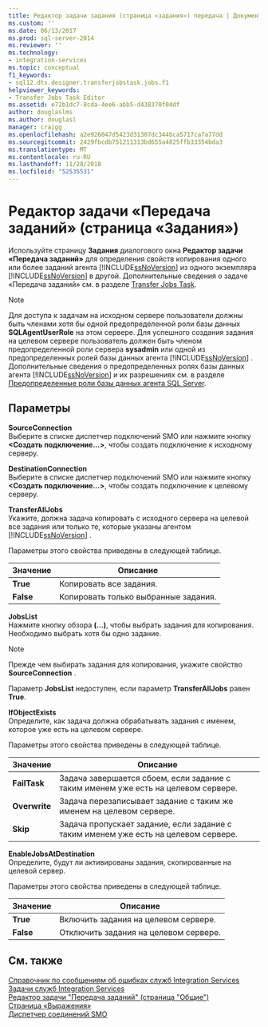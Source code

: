 ```yaml
---
title: Редактор задачи задания (страница «задания») передача | Документация Майкрософт
ms.custom: ''
ms.date: 06/13/2017
ms.prod: sql-server-2014
ms.reviewer: ''
ms.technology:
- integration-services
ms.topic: conceptual
f1_keywords:
- sql12.dts.designer.transferjobstask.jobs.f1
helpviewer_keywords:
- Transfer Jobs Task Editor
ms.assetid: e72b1dc7-8cda-4ee6-abb5-d438370f04df
author: douglaslms
ms.author: douglasl
manager: craigg
ms.openlocfilehash: a2e926047d5423d31307dc344bca5717ca7a77dd
ms.sourcegitcommit: 2429fbcdb751211313bd655a4825ffb33354bda3
ms.translationtype: MT
ms.contentlocale: ru-RU
ms.lasthandoff: 11/28/2018
ms.locfileid: "52535531"
---
```

# <a name="transfer-jobs-task-editor-jobs-page"></a>Редактор задачи «Передача заданий» (страница «Задания»)
  Используйте страницу **Задания** диалогового окна **Редактор задачи «Передача заданий»** для определения свойств копирования одного или более заданий агента [!INCLUDE[ssNoVersion](../includes/ssnoversion-md.md)] из одного экземпляра [!INCLUDE[ssNoVersion](../includes/ssnoversion-md.md)] в другой. Дополнительные сведения о задаче «Передача заданий» см. в разделе [Transfer Jobs Task](control-flow/transfer-jobs-task.md).  
  
> [!NOTE]  
>  Для доступа к задачам на исходном сервере пользователи должны быть членами хотя бы одной предопределенной роли базы данных **SQLAgentUserRole** на этом сервере. Для успешного создания задания на целевом сервере пользователь должен быть членом предопределенной роли сервера **sysadmin** или одной из предопределенных ролей базы данных агента [!INCLUDE[ssNoVersion](../includes/ssnoversion-md.md)] . Дополнительные сведения о предопределенных ролях базы данных агента [!INCLUDE[ssNoVersion](../includes/ssnoversion-md.md)] и их разрешениях см. в разделе [Предопределенные роли базы данных агента SQL Server](../ssms/agent/sql-server-agent-fixed-database-roles.md).  
  
## <a name="options"></a>Параметры  
 **SourceConnection**  
 Выберите в списке диспетчер подключений SMO или нажмите кнопку **\<Создать подключение...>**, чтобы создать подключение к исходному серверу.  
  
 **DestinationConnection**  
 Выберите в списке диспетчер подключений SMO или нажмите кнопку **\<Создать подключение...>**, чтобы создать подключение к целевому серверу.  
  
 **TransferAllJobs**  
 Укажите, должна задача копировать с исходного сервера на целевой все задания или только те, которые указаны агентом [!INCLUDE[ssNoVersion](../includes/ssnoversion-md.md)] .  
  
 Параметры этого свойства приведены в следующей таблице.  
  
|Значение|Описание|  
|-----------|-----------------|  
|**True**|Копировать все задания.|  
|**False**|Копировать только выбранные задания.|  
  
 **JobsList**  
 Нажмите кнопку обзора **(…)**, чтобы выбрать задания для копирования. Необходимо выбрать хотя бы одно задание.  
  
> [!NOTE]  
>  Прежде чем выбирать задания для копирования, укажите свойство **SourceConnection** .  
  
 Параметр **JobsList** недоступен, если параметр **TransferAllJobs** равен **True**.  
  
 **IfObjectExists**  
 Определите, как задача должна обрабатывать задания с именем, которое уже есть на целевом сервере.  
  
 Параметры этого свойства приведены в следующей таблице.  
  
|Значение|Описание|  
|-----------|-----------------|  
|**FailTask**|Задача завершается сбоем, если задание с таким именем уже есть на целевом сервере.|  
|**Overwrite**|Задача перезаписывает задание с таким же именем на целевом сервере.|  
|**Skip**|Задача пропускает задание, если задание с таким именем уже есть на целевом сервере.|  
  
 **EnableJobsAtDestination**  
 Определите, будут ли активированы задания, скопированные на целевой сервер.  
  
 Параметры этого свойства приведены в следующей таблице.  
  
|Значение|Описание|  
|-----------|-----------------|  
|**True**|Включить задания на целевом сервере.|  
|**False**|Отключить задания на целевом сервере.|  
  
## <a name="see-also"></a>См. также  
 [Справочник по сообщениям об ошибках служб Integration Services](../../2014/integration-services/integration-services-error-and-message-reference.md)   
 [Задачи служб Integration Services](control-flow/integration-services-tasks.md)   
 [Редактор задачи "Передача заданий" (страница "Общие")](general-page-of-integration-services-designers-options.md)   
 [Страница «Выражения»](expressions/expressions-page.md)   
 [Диспетчер соединений SMO](connection-manager/smo-connection-manager.md)  
  
  
